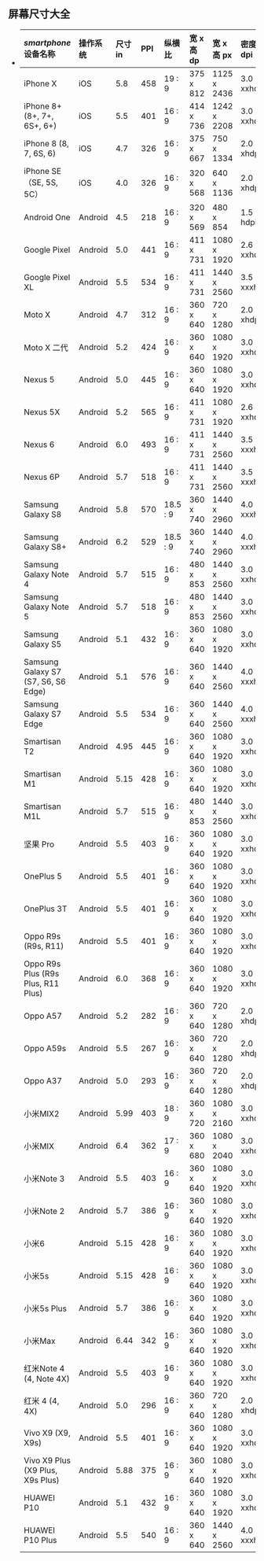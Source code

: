 ## 屏幕尺寸大全


- | *smartphone* 设备名称               | 操作系统 | 尺寸 in | PPI  | 纵横比   | 宽 x 高 dp | 宽 x 高 px  | 密度 dpi    |
  | :---------------------------------- | :------- | :------ | :--- | :------- | :--------- | :---------- | :---------- |
  | iPhone X                            | iOS      | 5.8     | 458  | 19 : 9   | 375 x 812  | 1125 x 2436 | 3.0 xxhdpi  |
  | iPhone 8+ (8+, 7+, 6S+, 6+)         | iOS      | 5.5     | 401  | 16 : 9   | 414 x 736  | 1242 x 2208 | 3.0 xxhdpi  |
  | iPhone 8 (8, 7, 6S, 6)              | iOS      | 4.7     | 326  | 16 : 9   | 375 x 667  | 750 x 1334  | 2.0 xhdpi   |
  | iPhone SE（SE, 5S, 5C）             | iOS      | 4.0     | 326  | 16 : 9   | 320 x 568  | 640 x 1136  | 2.0 xhdpi   |
  | Android One                         | Android  | 4.5     | 218  | 16 : 9   | 320 x 569  | 480 x 854   | 1.5 hdpi    |
  | Google Pixel                        | Android  | 5.0     | 441  | 16 : 9   | 411 x 731  | 1080 x 1920 | 2.6 xxhdpi  |
  | Google Pixel XL                     | Android  | 5.5     | 534  | 16 : 9   | 411 x 731  | 1440 x 2560 | 3.5 xxxhdpi |
  | Moto X                              | Android  | 4.7     | 312  | 16 : 9   | 360 x 640  | 720 x 1280  | 2.0 xhdpi   |
  | Moto X 二代                         | Android  | 5.2     | 424  | 16 : 9   | 360 x 640  | 1080 x 1920 | 3.0 xxhdpi  |
  | Nexus 5                             | Android  | 5.0     | 445  | 16 : 9   | 360 x 640  | 1080 x 1920 | 3.0 xxhdpi  |
  | Nexus 5X                            | Android  | 5.2     | 565  | 16 : 9   | 411 x 731  | 1080 x 1920 | 2.6 xxhdpi  |
  | Nexus 6                             | Android  | 6.0     | 493  | 16 : 9   | 411 x 731  | 1440 x 2560 | 3.5 xxxhdpi |
  | Nexus 6P                            | Android  | 5.7     | 518  | 16 : 9   | 411 x 731  | 1440 x 2560 | 3.5 xxxhdpi |
  | Samsung Galaxy S8                   | Android  | 5.8     | 570  | 18.5 : 9 | 360 x 740  | 1440 x 2960 | 4.0 xxxhdpi |
  | Samsung Galaxy S8+                  | Android  | 6.2     | 529  | 18.5 : 9 | 360 x 740  | 1440 x 2960 | 4.0 xxxhdpi |
  | Samsung Galaxy Note 4               | Android  | 5.7     | 515  | 16 : 9   | 480 x 853  | 1440 x 2560 | 3.0 xxhdpi  |
  | Samsung Galaxy Note 5               | Android  | 5.7     | 518  | 16 : 9   | 480 x 853  | 1440 x 2560 | 3.0 xxhdpi  |
  | Samsung Galaxy S5                   | Android  | 5.1     | 432  | 16 : 9   | 360 x 640  | 1080 x 1920 | 3.0 xxhdpi  |
  | Samsung Galaxy S7 (S7, S6, S6 Edge) | Android  | 5.1     | 576  | 16 : 9   | 360 x 640  | 1440 x 2560 | 4.0 xxxhdpi |
  | Samsung Galaxy S7 Edge              | Android  | 5.5     | 534  | 16 : 9   | 360 x 640  | 1440 x 2560 | 4.0 xxxhdpi |
  | Smartisan T2                        | Android  | 4.95    | 445  | 16 : 9   | 360 x 640  | 1080 x 1920 | 3.0 xxhdpi  |
  | Smartisan M1                        | Android  | 5.15    | 428  | 16 : 9   | 360 x 640  | 1080 x 1920 | 3.0 xxhdpi  |
  | Smartisan M1L                       | Android  | 5.7     | 515  | 16 : 9   | 480 x 853  | 1440 x 2560 | 3.0 xxhdpi  |
  | 坚果 Pro                            | Android  | 5.5     | 403  | 16 : 9   | 360 x 640  | 1080 x 1920 | 3.0 xxhdpi  |
  | OnePlus 5                           | Android  | 5.5     | 401  | 16 : 9   | 360 x 640  | 1080 x 1920 | 3.0 xxhdpi  |
  | OnePlus 3T                          | Android  | 5.5     | 401  | 16 : 9   | 360 x 640  | 1080 x 1920 | 3.0 xxhdpi  |
  | Oppo R9s (R9s, R11)                 | Android  | 5.5     | 401  | 16 : 9   | 360 x 640  | 1080 x 1920 | 3.0 xxhdpi  |
  | Oppo R9s Plus (R9s Plus, R11 Plus)  | Android  | 6.0     | 368  | 16 : 9   | 360 x 640  | 1080 x 1920 | 3.0 xxhdpi  |
  | Oppo A57                            | Android  | 5.2     | 282  | 16 : 9   | 360 x 640  | 720 x 1280  | 2.0 xhdpi   |
  | Oppo A59s                           | Android  | 5.5     | 267  | 16 : 9   | 360 x 640  | 720 x 1280  | 2.0 xhdpi   |
  | Oppo A37                            | Android  | 5.0     | 293  | 16 : 9   | 360 x 640  | 720 x 1280  | 2.0 xhdpi   |
  | 小米MIX2                            | Android  | 5.99    | 403  | 18 : 9   | 360 x 720  | 1080 x 2160 | 3.0 xxhdpi  |
  | 小米MIX                             | Android  | 6.4     | 362  | 17 : 9   | 360 x 680  | 1080 x 2040 | 3.0 xxhdpi  |
  | 小米Note 3                          | Android  | 5.5     | 403  | 16 : 9   | 360 x 640  | 1080 x 1920 | 3.0 xxhdpi  |
  | 小米Note 2                          | Android  | 5.7     | 386  | 16 : 9   | 360 x 640  | 1080 x 1920 | 3.0 xxhdpi  |
  | 小米6                               | Android  | 5.15    | 428  | 16 : 9   | 360 x 640  | 1080 x 1920 | 3.0 xxhdpi  |
  | 小米5s                              | Android  | 5.15    | 428  | 16 : 9   | 360 x 640  | 1080 x 1920 | 3.0 xxhdpi  |
  | 小米5s Plus                         | Android  | 5.7     | 386  | 16 : 9   | 360 x 640  | 1080 x 1920 | 3.0 xxhdpi  |
  | 小米Max                             | Android  | 6.44    | 342  | 16 : 9   | 360 x 640  | 1080 x 1920 | 3.0 xxhdpi  |
  | 红米Note 4 (4, Note 4X)             | Android  | 5.5     | 403  | 16 : 9   | 360 x 640  | 1080 x 1920 | 3.0 xxhdpi  |
  | 红米 4 (4, 4X)                      | Android  | 5.0     | 296  | 16 : 9   | 360 x 640  | 720 x 1280  | 2.0 xhdpi   |
  | Vivo X9 (X9, X9s)                   | Android  | 5.5     | 401  | 16 : 9   | 360 x 640  | 1080 x 1920 | 3.0 xxhdpi  |
  | Vivo X9 Plus (X9 Plus, X9s Plus)    | Android  | 5.88    | 375  | 16 : 9   | 360 x 640  | 1080 x 1920 | 3.0 xxhdpi  |
  | HUAWEI P10                          | Android  | 5.1     | 432  | 16 : 9   | 360 x 640  | 1080 x 1920 | 3.0 xxhdpi  |
  | HUAWEI P10 Plus                     | Android  | 5.5     | 540  | 16 : 9   | 360 x 640  | 1440 x 2560 | 4.0 xxxhdpi |